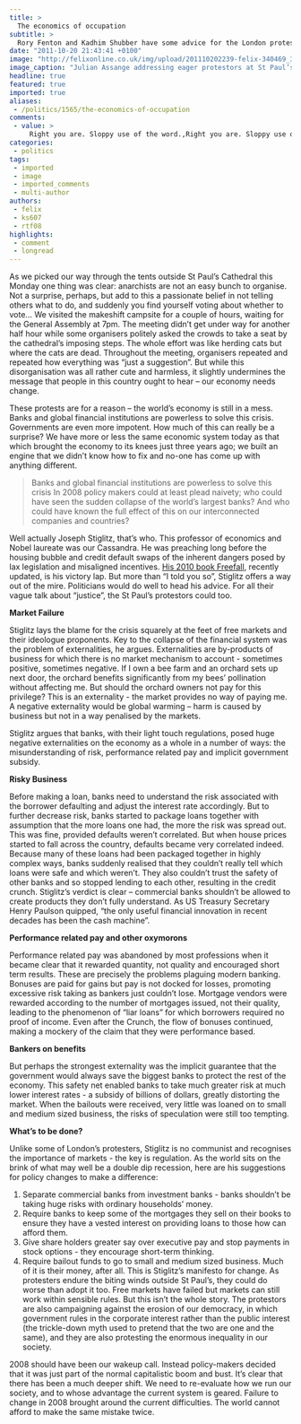 ```yaml
---
title: >
  The economics of occupation
subtitle: >
  Rory Fenton and Kadhim Shubber have some advice for the London protestors
date: "2011-10-20 21:43:41 +0100"
image: "http://felixonline.co.uk/img/upload/201110202239-felix-340469_388631624959_512764959_1479651_1393739666_o.jpg"
image_caption: "Julian Assange addressing eager protestors at St Paul’s Cathedral. Where’s Julian? "
headline: true
featured: true
imported: true
aliases:
 - /politics/1565/the-economics-of-occupation
comments:
 - value: >
     Right you are. Sloppy use of the word.,Right you are. Sloppy use of the word.,Agreed. I wrote that bit, my bad :(,Agreed. I wrote that bit, my bad :(,Anyone protesting in favour of more regulation, laws, government enforced wealth redistribution or taxes of any kind is not an anarchist. What defines and unites all anarchists is the belief that the state should not exist.,Anyone protesting in favour of more regulation, laws, government enforced wealth redistribution or taxes of any kind is not an anarchist. What defines and unites all anarchists is the belief that the state should not exist.,What exactly is your argument? Your assumption seems to be that more regulation would have prevented this. Have you ever run a business? A) there are already so many regulations on the books that if most business followed the letter of the law they would get nothing done. B) Most laws and regulation can easily be circumvented if someone chooses to do so. More regulation would not have prevented a maniac like Madoff. He wou
categories:
 - politics
tags:
 - imported
 - image
 - imported_comments
 - multi-author
authors:
 - felix
 - ks607
 - rtf08
highlights:
 - comment
 - longread
---
```


As we picked our way through the tents outside St Paul’s Cathedral this Monday one thing was clear: anarchists are not an easy bunch to organise. Not a surprise, perhaps, but add to this a passionate belief in not telling others what to do, and suddenly you find yourself voting about whether to vote…
 We visited the makeshift campsite for a couple of hours, waiting for the General Assembly at 7pm. The meeting didn’t get under way for another half hour while some organisers politely asked the crowds to take a seat by the cathedral’s imposing steps. The whole effort was like herding cats but where the cats are dead. Throughout the meeting, organisers repeated and repeated how everything was “just a suggestion”. But while this disorganisation was all rather cute and harmless, it slightly undermines the message that people in this country ought to hear – our economy needs change.

These protests are for a reason – the world’s economy is still in a mess. Banks and global financial institutions are powerless to solve this crisis. Governments are even more impotent. How much of this can really be a surprise? We have more or less the same economic system today as that which brought the economy to its knees just three years ago; we built an engine that we didn’t know how to fix and no-one has come up with anything different.
> Banks and global financial institutions are powerless to solve this crisis
In 2008 policy makers could at least plead naivety; who could have seen the sudden collapse of the world’s largest banks? And who could have known the full effect of this on our interconnected companies and countries?

Well actually Joseph Stiglitz, that’s who. This professor of economics and Nobel laureate was our Cassandra. He was preaching long before the housing bubble and credit default swaps of the inherent dangers posed by lax legislation and misaligned incentives. [His 2010 book Freefall](http://www.guardian.co.uk/books/2010/jan/30/freefall-global-economy-joseph-stiglitz), recently updated, is his victory lap. But more than “I told you so”, Stiglitz offers a way out of the mire. Politicians would do well to head his advice. For all their vague talk about “justice”, the St Paul’s protestors could too.

__Market Failure__

Stiglitz lays the blame for the crisis squarely at the feet of free markets and their ideologue proponents. Key to the collapse of the financial system was the problem of externalities, he argues. Externalities are by-products of business for which there is no market mechanism to account - sometimes positive, sometimes negative. If I own a bee farm and an orchard sets up next door, the orchard benefits significantly from my bees’ pollination without affecting me. But should the orchard owners not pay for this privilege? This is an externality - the market provides no way of paying me. A negative externality would be global warming – harm is caused by business but not in a way penalised by the markets.

Stiglitz argues that banks, with their light touch regulations, posed huge negative externalities on the economy as a whole in a number of ways: the misunderstanding of risk, performance related pay and implicit government subsidy.

__Risky Business__

Before making a loan, banks need to understand the risk associated with the borrower defaulting and adjust the interest rate accordingly. But to further decrease risk, banks started to package loans together with assumption that the more loans one had, the more the risk was spread out. This was fine, provided defaults weren’t correlated. But when house prices started to fall across the country, defaults became very correlated indeed. Because many of these loans had been packaged together in highly complex ways, banks suddenly realised that they couldn’t really tell which loans were safe and which weren’t. They also couldn’t trust the safety of other banks and so stopped lending to each other, resulting in the credit crunch. Stiglitz’s verdict is clear – commercial banks shouldn’t be allowed to create products they don’t fully understand. As US Treasury Secretary Henry Paulson quipped, “the only useful financial innovation in recent decades has been the cash machine”.

__Performance related pay and other oxymorons__

Performance related pay was abandoned by most professions when it became clear that it rewarded quantity, not quality and encouraged short term results. These are precisely the problems plaguing modern banking. Bonuses are paid for gains but pay is not docked for losses, promoting excessive risk taking as bankers just couldn’t lose. Mortgage vendors were rewarded according to the number of mortgages issued, not their quality, leading to the phenomenon of “liar loans” for which borrowers required no proof of income. Even after the Crunch, the flow of bonuses continued, making a mockery of the claim that they were performance based.

__Bankers on benefits__

But perhaps the strongest externality was the implicit guarantee that the government would always save the biggest banks to protect the rest of the economy. This safety net enabled banks to take much greater risk at much lower interest rates - a subsidy of billions of dollars, greatly distorting the market. When the bailouts were received, very little was loaned on to small and medium sized business, the risks of speculation were still too tempting.

__What’s to be done?__

Unlike some of London’s protesters, Stiglitz is no communist and recognises the importance of markets - the key is regulation. As the world sits on the brink of what may well be a double dip recession, here are his suggestions for policy changes to make a difference:

1. Separate commercial banks from investment banks - banks shouldn’t be taking huge risks with ordinary households’ money.
 2. Require banks to keep some of the mortgages they sell on their books to ensure they have a vested interest on providing loans to those how can afford them.
 3. Give share holders greater say over executive pay and stop payments in stock options - they encourage short-term thinking.
 4. Require bailout funds to go to small and medium sized business. Much of it is their money, after all.
 This is Stiglitz’s manifesto for change. As protesters endure the biting winds outside St Paul’s, they could do worse than adopt it too. Free markets have failed but markets can still work within sensible rules. But this isn’t the whole story. The protestors are also campaigning against the erosion of our democracy, in which government rules in the corporate interest rather than the public interest (the trickle-down myth used to pretend that the two are one and the same), and they are also protesting the enormous inequality in our society.

2008 should have been our wakeup call. Instead policy-makers decided that it was just part of the normal capitalistic boom and bust. It’s clear that there has been a much deeper shift. We need to re-evaluate how we run our society, and to whose advantage the current system is geared. Failure to change in 2008 brought around the current difficulties. The world cannot afford to make the same mistake twice.
